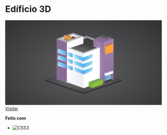 # Edíficio 3D

![Page image](https://github.com/samupapati/Edificio-3D-CSS/blob/master/page.png)
[Visitar](https://samupapati.github.io/Edificio-3D-CSS/index.html) 

**Feito com**
- ![CSS3](https://img.shields.io/badge/css3-%231572B6.svg?style=for-the-badge&logo=css3&logoColor=white)